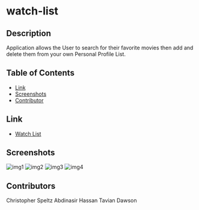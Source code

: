# watch-list


## Description
Application allows the User to search for their favorite movies then add and delete them from your own Personal Profile List.

## Table of Contents
- [Link](#link)
- [Screenshots](#screenshots)
- [Contributor](#contributor)


## Link
- [Watch List](https://watch-app-list.herokuapp.com/)

## Screenshots
![img1](https://user-images.githubusercontent.com/37876358/159620938-2cea747f-2bc2-4970-b92b-b6a1fcef9577.jpg)
![img2](https://user-images.githubusercontent.com/37876358/159620953-17b21538-3efa-4263-9bd9-263502bf3b5e.jpg)
![img3](https://user-images.githubusercontent.com/37876358/159620958-74a44de3-04b8-4d66-9051-3be9b14cc4ff.jpg)
![img4](https://user-images.githubusercontent.com/37876358/159620972-d4f67049-90cf-419d-b999-255630179ddc.jpg)

## Contributors
Christopher Speltz
Abdinasir Hassan
Tavian Dawson